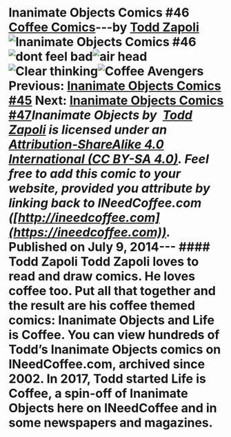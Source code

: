 # Inanimate Objects Comics #46 [Coffee Comics](https://ineedcoffee.com/section/coffee-comics/)---by [Todd Zapoli](https://ineedcoffee.com/by/todd-zapoli/)![Inanimate Objects Comics #46](https://ineedcoffee.com/images/posts/inanimate-objects-comics-46/Inanimate-Objects-Coffee-Comics640x400.jpg)![dont feel bad](https://ineedcoffee.com/assets/201420-Dude-dont-feel-bad-650x325.Bhh7U0Q9_1iCmgh.webp)![air head](https://ineedcoffee.com/assets/201419-air-head-650x325.DFH5_1x6_ZLX0Af.webp)![Clear thinking](https://ineedcoffee.com/assets/201418-clear-thinking-650x325.BnV8rTog_Z22kJMv.webp)![Coffee Avengers](https://ineedcoffee.com/assets/201412Coffee-Avengers-650x325.BcRXLHtB_ZDRqko.webp) Previous: [Inanimate Objects Comics #45](https://ineedcoffee.com/inanimate-objects-comics-45/) Next: [Inanimate Objects Comics #47](https://ineedcoffee.com/inanimate-objects-comics-47/)_Inanimate Objects by  [Todd Zapoli](https://ineedcoffee.com/) is licensed under an  [Attribution-ShareAlike 4.0 International (CC BY-SA 4.0)](https://creativecommons.org/licenses/by-sa/4.0/). Feel free to add this comic to your website, provided you attribute by linking back to INeedCoffee.com ([http://ineedcoffee.com](https://ineedcoffee.com))._ Published on July 9, 2014--- #### Todd Zapoli Todd Zapoli loves to read and draw comics. He loves coffee too. Put all that together and the result are his coffee themed comics: Inanimate Objects and Life is Coffee. You can view hundreds of Todd’s Inanimate Objects comics on INeedCoffee.com, archived since 2002. In 2017, Todd started Life is Coffee, a spin-off of Inanimate Objects here on INeedCoffee and in some newspapers and magazines.